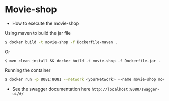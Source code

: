 # Movie-shop

* How to execute the movie-shop

Using maven to build the jar file
```bash
$ docker build -t movie-shop -f Dockerfile-maven .
```
Or
```
$ mvn clean install && docker build -t movie-shop -f Dockerfile-jar .
```
Running the container
```bash
$ docker run -p 8081:8081 --network <yourNetwork> --name movie-shop movie-shop
```

* See the swagger documentation here `http://localhost:8080/swagger-ui/#/`